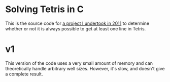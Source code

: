 # Solving Tetris in C

This is the source code for <a href="https://qntm.org/tetris">a project I undertook in 2011</a> to determine whether or not it is always possible to get at least one line in Tetris.

# v1

This version of the code uses a very small amount of memory and can theoretically handle arbitrary well sizes. However, it's slow, and doesn't give a complete result.
